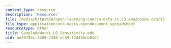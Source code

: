 ```yaml
---
content_type: resource
description: 'Resource:'
file: /media/https%3A/open-learning-course-data-rc.s3.amazonaws.com/15-071-the-analytics-edge-spring-2017/aef0793c2a092390ac59f2448bcb01dc_GoogleAdWords_LO_Sensitivity.ods
file_type: application/vnd.oasis.opendocument.spreadsheet
resourcetype: Other
title: GoogleAdWords_LO_Sensitivity.ods
uid: aef0793c-2a09-2390-ac59-f2448bcb01dc
---
```

